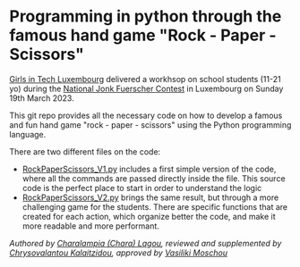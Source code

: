 # Programming in python through the famous hand game "Rock - Paper - Scissors"

[Girls in Tech Luxembourg](https://luxembourg.girlsintech.org/) delivered a workhsop on school students (11-21 yo) during the [National Jonk Fuerscher Contest](https://fjsl.lu/) in Luxembourg on Sunday 19th March 2023.

This git repo provides all the necessary code on how to develop a famous and fun hand game "rock - paper - scissors" using the Python programming language.

There are two different files on the code:
* [RockPaperScissors_V1.py](https://github.com/girlsintech-lux/rock-paper-scissors/blob/main/RockPaperScissors_V1.py) includes a first simple version of the code, where all the commands are passed directly inside the file. This source code is the perfect place to start in order to understand the logic
* [RockPaperScissors_V2.py](https://github.com/girlsintech-lux/rock-paper-scissors/blob/main/RockPaperScissors_V2.py) brings the same result, but through a more challenging game for the students. There are specific functions that are created for each action, which organize better the code, and make it more readable and more performant.

_Authored by [Charalampia (Chara) Lagou]([url](https://www.linkedin.com/in/charalampialagou/)), reviewed and supplemented by [Chrysovalantou Kalaitzidou]([url](https://www.linkedin.com/in/chryskalaitzidou/)), approved by [Vasiliki Moschou]([url](https://www.linkedin.com/in/vmoschou/)https://www.linkedin.com/in/vmoschou/)_
